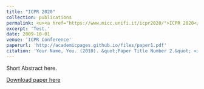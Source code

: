 ```yaml
---
title: "ICPR 2020"
collection: publications
permalink: <u><a href="https://www.micc.unifi.it/icpr2020/">ICPR 2020</a>,</u>
excerpt: 'Test.'
date: 2009-10-01
venue: 'ICPR Conference'
paperurl: 'http://academicpages.github.io/files/paper1.pdf'
citation: 'Your Name, You. (2010). &quot;Paper Title Number 2.&quot; <i>Journal 1</i>. 1(2).'
---
```

Short Abstract here.

[Download paper here](http://academicpages.github.io/files/paper1.pdf)
